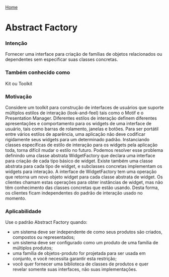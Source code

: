 [Home][pghome]

# Abstract Factory

### Intenção
Fornecer uma interface para criação de famílias de objetos relacionados ou dependentes sem especificar suas classes concretas.

### Também conhecido como
Kit ou Toolkit

### Motivação
Considere um toolkit para construção de interfaces de usuários que suporte múltiplos estilos de interação (look-and-feel) tais como o Motif e o Presentation Manager. Diferentes estilos de interação definem diferentes apresentações e comportamento para os widgets de uma interface de usuário, tais como barras de rolamento, janelas e botões. Para ser portátil entre vários estilos de aparência, uma aplicação não deve codificar rigidamente seus widgets para um determinado padrão. Instanciando classes específicas de estilo de interação para os widgets pela aplicação toda, torna difícil mudar o estilo no futuro. Podemos resolver esse problema definindo uma classe abstrata WidgetFactory que declara uma interface para criação de cada tipo básico de widget. Existe também uma classe abstrata para cada tipo de widget, e subclasses concretas implementam os widgets para interação. A interface de WidgetFactory tem uma operação que retorna um novo objeto widget para cada classe abstrata de widget. Os clientes chamam estas operações para obter instâncias de widget, mas não têm conhecimento das classes concretas que estão usando. Desta forma, os clientes ficam independentes do padrão de interação usado no momento.

### Aplicabilidade
Use o padrão Abstract Factory quando:
- um sistema deve ser independente de como seus produtos são criados, compostos ou representados; 
- um sistema deve ser configurado como um produto de uma família de múltiplos produtos; 
- uma família de objetos-produto for projetada para ser usada em conjunto, e você necessita garantir esta restrição; 
- você quer fornecer uma biblioteca de classes de produtos e quer revelar somente suas interfaces, não suas implementações.


[pghome]:<./readme.md>
